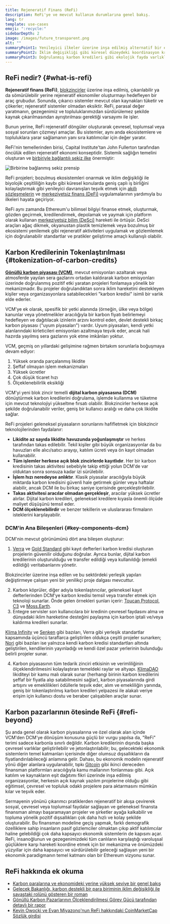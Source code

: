 ```yaml
---
title: Rejeneratif Finans (ReFi)
description: ReFi'ye ve mevcut kullanım durumlarına genel bakış.
lang: tr
template: use-cases
emoji: ":recycle:"
sidebarDepth: 2
image: /images/future_transparent.png
alt: ""
summaryPoint1: Yenileyici ilkeler üzerine inşa edilmiş alternatif bir ekonomik sistem
summaryPoint2: İklim değişikliği gibi küresel düzeydeki koordinasyon krizlerini çözmek için Ethereum'dan yararlanma girişimi
summaryPoint3: Doğrulanmış karbon kredileri gibi ekolojik fayda varlıklarını büyük ölçüde ölçeklendirmek için bir araç
---
```


## ReFi nedir? {#what-is-refi}

**Rejeneratif finans (ReFi)**, [blokzincirler](/glossary/#blockchain) üzerine inşa edilmiş, çıkarılabilir ya da sömürülebilir yerine rejeneratif ekonomiler oluşturmayı hedefleyen bir araç grubudur. Sonunda, çıkarıcı sistemler mevcut olan kaynakları tüketir ve çökerler; rejeneratif sistemler olmadan eksiktir. ReFi, parasal değer yaratmanın, gezegenimiz ve topluluklarımızdan sürdürülemez şekilde kaynak çıkarılmasından ayrıştırılması gerektiği varsayımı ile işler.

Bunun yerine, ReFi rejeneratif döngüler oluşturarak çevresel, toplumsal veya sosyal sorunları çözmeyi amaçlar. Bu sistemler, aynı anda ekosistemlere ve topluluklara yarar sağlamanın yanı sıra katılımcılar için değer yaratır.

ReFi'nin temellerinden birisi, Capital Institute'tan John Fullerton tarafından öncülük edilen rejeneratif ekonomi konseptidir. Sistemik sağlığın temelini oluşturan ve [birbiriyle bağlantılı sekiz ilke](https://capitalinstitute.org/8-principles-regenerative-economy/) önermiştir:

![Birbirine bağlanmış sekiz prensip](refi-regenerative-economy-diagram.png)

ReFi projeleri; bozulmuş ekosistemleri onarmak ve iklim değişikliği ile biyolojik çeşitliliğin kaybı gibi küresel konularda geniş çaplı iş birliğini kolaylaştırmak gibi yenileyici davranışları teşvik etmek için [akıllı sözleşmelerin](/glossary/#smart-contract) ve [merkeziyetsiz finans (DeFi)](/glossary/#defi) uygulamalarının yardımıyla bu ilkeleri hayata geçiriyor.

ReFi aynı zamanda Ethereum'u bilimsel bilgiyi finanse etmek, oluşturmak, gözden geçirmek, kredilendirmek, depolamak ve yaymak için platform olarak kullanan [merkeziyetsiz bilim (DeSci)](/desci/) hareketi ile örtüşür. DeSci araçları ağaç dikmek, okyanustan plastik temizlemek veya bozulmuş bir ekosistemi yenilemek gibi rejeneratif aktiviteleri uygulamak ve gözlemlemek için doğrulanabilir standartlar ve pratikler geliştirme amaçlı kullanışlı olabilir.

<YouTube id="La52dDzBt2k" />

## Karbon Kredilerinin Tokenlaştırılması {#tokenization-of-carbon-credits}

**[Gönüllü karbon piyasası (VCM)](https://climatefocus.com/so-what-voluntary-carbon-market-exactly/)**, mevcut emisyonları azaltarak veya atmosferde yayılan sera gazlarını ortadan kaldırarak karbon emisyonları üzerinde doğrulanmış pozitif etki yaratan projeleri fonlamaya yönelik bir mekanizmadır. Bu projeler doğrulandıktan sonra iklim hareketini destekleyen kişiler veya organizasyonlara satabilecekleri "karbon kredisi" isimli bir varlık elde ederler.

VCM'ye ek olarak, spesifik bir yetki alanında (örneğin, ülke veya bölge) kanunlar veya yönetmelikler aracılığıyla bir karbon fiyatı belirlemeyi hedefleyen ve dağıtılacak izinlerin arzını kontrol eden, devlet destekli birkaç karbon piyasası ("uyum piyasaları") vardır. Uyum piyasaları, kendi yetki alanlarındaki kirleticileri emisyonları azaltmaya teşvik eder, ancak hali hazırda yayılmış sera gazlarını yok etme imkânları yoktur.

VCM, geçmiş on yıllardaki gelişimine rağmen birtakım sorunlarla boğuşmaya devam ediyor:

1. Yüksek oranda parçalanmış likidite
2. Şeffaf olmayan işlem mekanizmaları
3. Yüksek ücretler
4. Çok düşük ticaret hızı
5. Ölçeklenebilirlik eksikliği

VCM'yi yeni blok zincir temelli **dijital karbon piyasasına (DCM)** dönüştürmek karbon kredilerini doğrulama, işlemde kullanma ve tüketme için mevcut teknolojiyi yükseltme fırsatı olabilir. Blokzincirler herkese açık şekilde doğrulanabilir veriler, geniş bir kullanıcı aralığı ve daha çok likidite sağlar.

ReFi projeleri geleneksel piyasaların sorunlarını hafifletmek için blokzincir teknolojilerinden faydalanır:

- **Likidite az sayıda likidite havuzunda yoğunlaşmıştır** ve herkes tarafından takas edilebilir. Tekil kişiler gibi büyük organizasyonlar da bu havuzları elle alıcı/satıcı arayışı, katılım ücreti veya ön kayıt olmadan kullanabilir.
- **Tüm işlemler herkese açık blok zincirlerde kayıtlıdır**. Her bir karbon kredisinin takas aktivitesi sebebiyle takip ettiği yolun DCM'de var olduktan sonra sonsuza kadar izi sürülebilir.
- **İşlem hızı neredeyse anlıktır**. Klasik piyasalar aracılığıyla büyük miktarda karbon kredisini güvenli hale getirmek günler veya haftalar alabilir, ancak DCM ile bu birkaç saniye içerisinde gerçekleştirilebilir.
- **Takas aktivitesi aracılar olmadan gerçekleşir**, aracılar yüksek ücretler alırlar. Dijital karbon kredileri, geleneksel kredilere kıyasla önemli ölçüde maliyet düşüşünü temsil eder.
- **DCM ölçeklenebilirdir** ve benzer tekillerin ve uluslararası firmaların isteklerini karşılayabilir.

### DCM'in Ana Bileşenleri {#key-components-dcm}

DCM'nin mevcut görünümünü dört ana bileşen oluşturur:

1. [Verra](https://verra.org/project/vcs-program/registry-system/) ve [Gold Standard](https://www.goldstandard.org/) gibi kayıt defterleri karbon kredisi oluşturan projelerin güvenilir olduğunu doğrular. Ayrıca bunlar, dijital karbon kredilerinin oluşturulduğu ve transfer edildiği veya kullanıldığı (emekli edildiği) veritabanlarını yönetir.

Blokzincirler üzerine inşa edilen ve bu sektördeki yerleşik yapıları değiştirmeye çalışan yeni bir yenilikçi proje dalgası mevcuttur.

2. Karbon köprüler, diğer adıyla tokenlaştırıcılar, geleneksel kayıt defterlerinden DCM'ye karbon kredisi temsil veya transfer etmek için teknoloji sunarlar. Önde gelen örnekleri şunları içerir: [Toucan Protocol](https://toucan.earth/), [C3](https://c3.app/) ve [Moss.Earth](https://moss.earth/).
3. Entegre servisler son kullanıcılara bir kredinin çevresel faydasını alma ve dünyadaki iklim hareketine desteğini paylaşma için karbon iptali ve/veya kaldırma kredileri sunarlar.

[Klima Infinity](https://www.klimadao.finance/infinity) ve [Senken](https://senken.io/) gibi bazıları, Verra gibi yerleşik standartlar kapsamında üçüncü taraflarca geliştirilen oldukça çeşitli projeler sunarken; [Nori](https://nori.com/) gibi bazıları ise yalnızca kendi karbon kredisi standartları altında geliştirilen, kendilerinin yayınladığı ve kendi özel pazar yerlerinin bulunduğu belirli projeler sunar.

4. Karbon piyasasının tüm tedarik zinciri etkisinin ve verimliliğinin ölçeklendirilmesini kolaylaştıran temeldeki raylar ve altyapı. [KlimaDAO](http://klimadao.finance/) likiditeyi bir kamu malı olarak sunar (herhangi birinin karbon kredilerini şeffaf bir fiyatla alıp satabilmesini sağlar), karbon piyasalarında girdi artışını ve emeklilikleri ödüllerle teşvik eder, alım ve emekliliğin yanında, geniş bir tokenlaştırılmış karbon kredileri yelpazesi ile alakalı veriye erişim için kullanıcı dostu ve beraber çalışabilen araçlar sunar.

## Karbon pazarlarının ötesinde ReFi {#refi-beyond}

Şu anda genel olarak karbon piyasalarına ve özel olarak alan içinde VCM'den DCM'ye dönüşüm konusuna güçlü bir vurgu yapılsa da, "ReFi" terimi sadece karbonla sınırlı değildir. Karbon kredilerinin dışında başka çevresel varlıklar geliştirilebilir ve jetonlaştırılabilir; bu, gelecekteki ekonomik sistemlerin temel katmanları içerisinde diğer olumsuz dışsallıkların da fiyatlandırılabileceği anlamına gelir. Dahası, bu ekonomik modelin rejeneratif yönü diğer alanlara uygulanabilir, tıpkı [Gitcoin](https://gitcoin.co/) gibi ikinci dereceden finansman platformları aracılığıyla kamu mallarının fonlanması gibi. Açık katılım ve kaynakların eşit dağıtımı fikri üzerinde inşa edilmiş organizasyonlar, herkesin açık kaynak yazılım projelerine olduğu gibi eğitimsel, çevresel ve topluluk odaklı projelere para aktarmasını mümkün kılar ve teşvik eder.

Sermayenin yönünü çıkarımcı pratiklerden rejeneratif bir akışa çevirerek sosyal, çevresel veya toplumsal faydalar sağlayan ve geleneksel finansta finansman almayı başaramayan projeler ve şirketler ayağa kalkabilir ve topluma yönelik pozitif dışsallıkları çok daha hızlı ve kolay şekilde oluşturabilir. Bu finansman modeline geçiş yapmak, farklı demografik özelliklere sahip insanların pasif gözlemciler olmaktan çıkıp aktif katılımcılar haline gelebildiği çok daha kapsayıcı ekonomik sistemlerin de kapısını açar. ReFi, insanoğlunun ve gezegenimizdeki tüm canlıların karşılaştığı varoluşsal güçlüklere karşı hareketi koordine etmek için bir mekanizma ve önümüzdeki yüzyıllar için daha kapsayıcı ve sürdürülebilir geleceği sağlayan yeni bir ekonomik paradigmanın temel katmanı olan bir Ethereum vizyonu sunar.

## ReFi hakkında ek okuma

- [Karbon paralarına ve ekonomideki yerine yüksek seviye bir genel bakış](https://www.klimadao.finance/blog/the-vision-of-a-carbon-currency)
- [Gelecek Bakanlığı, karbon destekli bir para biriminin iklim değişikliği ile savaştaki rolünü gösteren bir roman](https://en.wikipedia.org/wiki/The_Ministry_for_the_Future)
- [Gönüllü Karbon Pazarlarının Ölçeklendirilmesi Görev Gücü tarafından detaylı bir rapor](https://www.iif.com/Portals/1/Files/TSVCM_Report.pdf)
- [Kevin Owocki ve Evan Miyazono'nun ReFi hakkındaki CoinMarketCap Sözlük girdisi](https://coinmarketcap.com/alexandria/glossary/regenerative-finance-refi)
